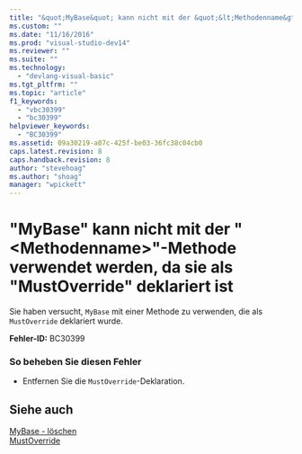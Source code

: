 ```yaml
---
title: "&quot;MyBase&quot; kann nicht mit der &quot;&lt;Methodenname&gt;&quot;-Methode verwendet werden, da sie als &quot;MustOverride&quot; deklariert ist | Microsoft Docs"
ms.custom: ""
ms.date: "11/16/2016"
ms.prod: "visual-studio-dev14"
ms.reviewer: ""
ms.suite: ""
ms.technology: 
  - "devlang-visual-basic"
ms.tgt_pltfrm: ""
ms.topic: "article"
f1_keywords: 
  - "vbc30399"
  - "bc30399"
helpviewer_keywords: 
  - "BC30399"
ms.assetid: 09a30219-a07c-425f-be03-36fc38c04cb0
caps.latest.revision: 8
caps.handback.revision: 8
author: "stevehoag"
ms.author: "shoag"
manager: "wpickett"
---
```

# &quot;MyBase&quot; kann nicht mit der &quot;&lt;Methodenname&gt;&quot;-Methode verwendet werden, da sie als &quot;MustOverride&quot; deklariert ist
Sie haben versucht, `MyBase` mit einer Methode zu verwenden, die als `MustOverride` deklariert wurde.  
  
 **Fehler\-ID:** BC30399  
  
### So beheben Sie diesen Fehler  
  
-   Entfernen Sie die `MustOverride`\-Deklaration.  
  
## Siehe auch  
 [MyBase \- löschen](http://msdn.microsoft.com/de-de/52491d06-6451-4f6f-9aa6-8fab59bbc2b9)   
 [MustOverride](../../visual-basic/language-reference/modifiers/mustoverride.md)